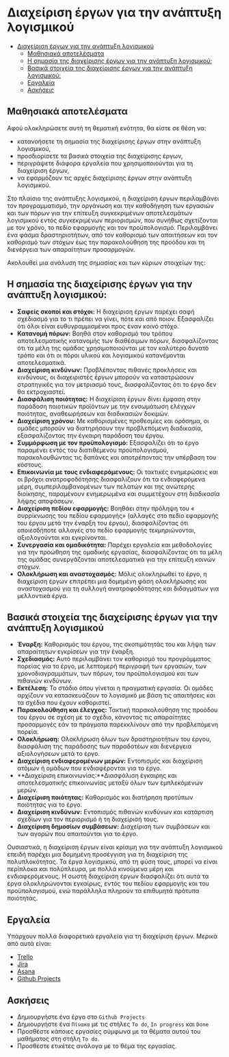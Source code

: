 # Διαχείριση έργων για την ανάπτυξη λογισμικού

- [Διαχείριση έργων για την ανάπτυξη λογισμικού](#Διαχείριση-έργων-για-την-ανάπτυξη-λογισμικού)
  - [Μαθησιακά αποτελέσματα](#Μαθησιακά-αποτελέσματα)
  - [Η σημασία της διαχείρισης έργων για την ανάπτυξη λογισμικού:](#Η-σημασία-της-διαχείρισης-έργων-για-την-ανάπτυξη-λογισμικού:)
  - [Βασικά στοιχεία της διαχείρισης έργων για την ανάπτυξη λογισμικού:](#Βασικά-στοιχεία-της-διαχείρισης-έργων-για-την-ανάπτυξη-λογισμικού:)
  - [Εργαλεία](#Εργαλεία)
  - [Ασκήσεις](#Ασκήσεις)

## Μαθησιακά αποτελέσματα

Αφού ολοκληρώσετε αυτή τη θεματική ενότητα, θα είστε σε θέση να:

- κατανοήσετε τη σημασία της διαχείρισης έργων στην ανάπτυξη λογισμικού,
- προσδιορίσετε τα βασικά στοιχεία της διαχείρισης έργων,
- περιγράψετε διάφορα εργαλεία που χρησιμοποιούνται για τη διαχείριση έργων,
- να εφαρμόζουν τις αρχές διαχείρισης έργων στην ανάπτυξη λογισμικού.

Στο πλαίσιο της ανάπτυξης λογισμικού, η διαχείριση έργων περιλαμβάνει τον προγραμματισμό, την οργάνωση και την καθοδήγηση των εργασιών και των πόρων για την επίτευξη συγκεκριμένων αποτελεσμάτων λογισμικού εντός συγκεκριμένων περιορισμών, που συνήθως σχετίζονται με τον χρόνο, το πεδίο εφαρμογής και τον προϋπολογισμό. Περιλαμβάνει ένα φάσμα δραστηριοτήτων, από τον καθορισμό των απαιτήσεων και τον καθορισμό των στόχων έως την παρακολούθηση της προόδου και τη διενέργεια των απαραίτητων προσαρμογών.

Ακολουθεί μια ανάλυση της σημασίας και των κύριων στοιχείων της:

## Η σημασία της διαχείρισης έργων για την ανάπτυξη λογισμικού:

- **Σαφείς σκοποί και στόχοι:** Η διαχείριση έργων παρέχει σαφή σχεδιασμό για το τι πρέπει να γίνει, πότε και από ποιον. Εξασφαλίζει ότι όλοι είναι ευθυγραμμισμένοι προς έναν κοινό στόχο.
- **Κατανομή πόρων:** Βοηθά στον καθορισμό του τρόπου αποτελεσματικής κατανομής των διαθέσιμων πόρων, διασφαλίζοντας ότι τα μέλη της ομάδας χρησιμοποιούνται με τον καλύτερο δυνατό τρόπο και ότι οι πόροι υλικού και λογισμικού κατανέμονται αποτελεσματικά.
- **Διαχείριση κινδύνων:** Προβλέποντας πιθανές προκλήσεις και κινδύνους, οι διαχειριστές έργων μπορούν να καταστρώσουν στρατηγικές για τον μετριασμό τους, διασφαλίζοντας ότι το έργο δεν θα εκτροχιαστεί.
- **Διασφάλιση ποιότητας:** Η διαχείριση έργων δίνει έμφαση στην παράδοση ποιοτικών προϊόντων με την ενσωμάτωση ελέγχων ποιότητας, αναθεωρήσεων και διαδικασιών δοκιμών.
- **Διαχείριση χρόνου:** Με καθορισμένες προθεσμίες και ορόσημα, οι ομάδες μπορούν να διατηρήσουν την προβλεπόμενη διαδικασία, εξασφαλίζοντας την έγκαιρη παράδοση του έργου.
- **Συμμόρφωση με τον προϋπολογισμό:** Εξασφαλίζει ότι το έργο παραμένει εντός του διατιθέμενου προϋπολογισμού, παρακολουθώντας τις δαπάνες και αποτρέποντας την υπέρβαση του κόστους.
- **Επικοινωνία με τους ενδιαφερόμενους:** Οι τακτικές ενημερώσεις και οι βρόχοι ανατροφοδότησης διασφαλίζουν ότι τα ενδιαφερόμενα μέρη, συμπεριλαμβανομένων των πελατών και της ανώτερης διοίκησης, παραμένουν ενημερωμένα και συμμετέχουν στη διαδικασία λήψης αποφάσεων.
- **Διαχείριση πεδίου εφαρμογής:** Βοηθάει στην πρόληψη του « συρρίκνωσης του πεδίου εφαρμογής» (αλλαγές στο πεδίο εφαρμογής του έργου μετά την έναρξη του έργου), διασφαλίζοντας ότι οποιεσδήποτε αλλαγές στο πεδίο εφαρμογής τεκμηριώνονται, αξιολογούνται και εγκρίνονται.
- **Συνεργασία και ομαδικότητα:** Παρέχει εργαλεία και μεθοδολογίες για την προώθηση της ομαδικής εργασίας, διασφαλίζοντας ότι τα μέλη της ομάδας συνεργάζονται αποτελεσματικά για την επίτευξη κοινών στόχων.
- **Ολοκλήρωση και αναστοχασμός:** Μόλις ολοκληρωθεί το έργο, η διαχείριση έργων επιτρέπει μια δομημένη φάση ολοκλήρωσης και αναστοχασμού για τη συλλογή ανατροφοδότησης και διδαγμάτων για μελλοντικά έργα.

## Βασικά στοιχεία της διαχείρισης έργων για την ανάπτυξη λογισμικού

- **Έναρξη:** Καθορισμός του έργου, της σκοπιμότητάς του και λήψη των απαραίτητων εγκρίσεων για την έναρξη.
- **Σχεδιασμός:** Αυτό περιλαμβάνει τον καθορισμό του προγράμματος πορείας για το έργο, με λεπτομερή περιγραφή των εργασιών, των χρονοδιαγραμμάτων, των πόρων, του προϋπολογισμού και των πιθανών κινδύνων.
- **Εκτέλεση:** Το στάδιο όπου γίνεται η πραγματική εργασία. Οι ομάδες αρχίζουν να κατασκευάζουν το λογισμικό με βάση τις απαιτήσεις και τα σχέδια που έχουν καθοριστεί.
- **Παρακολούθηση και έλεγχος:** Τακτική παρακολούθηση της προόδου του έργου σε σχέση με το σχέδιο, κάνοντας τις απαραίτητες προσαρμογές εάν τα πράγματα παρεκκλίνουν από την προβλεπόμενη πορεία.
- **Ολοκλήρωση:** Ολοκλήρωση όλων των δραστηριοτήτων του έργου, διασφάλιση της παράδοσης των παραδοτέων και διενέργεια αξιολογήσεων μετά το έργο.
- **Διαχείριση ενδιαφερομένων μερών:** Εντοπισμός και διαχείριση ατόμων ή ομάδων που ενδιαφέρονται για το έργο.
- **Διαχείριση επικοινωνίας:**Διασφάλιση έγκαιρης και αποτελεσματικής επικοινωνίας μεταξύ όλων των εμπλεκόμενων μερών.
- **Διαχείριση ποιότητας:** Καθορισμός και διατήρηση προτύπων ποιότητας για το έργο.
- **Διαχείριση κινδύνων:** Εντοπισμός πιθανών κινδύνων και κατάρτιση σχεδίων για τον περιορισμό ή τη διαχείρισή τους.
- **Διαχείριση δημοσίων συμβάσεων:** Διαχείριση των συμβάσεων και των αγορών που απαιτούνται για το έργο.

Ουσιαστικά, η διαχείριση έργων είναι κρίσιμη για την ανάπτυξη λογισμικού επειδή παρέχει μια δομημένη προσέγγιση για τη διαχείριση της πολυπλοκότητας. Τα έργα λογισμικού, από τη φύση τους, μπορεί να είναι περίπλοκα και πολύπλευρα, με πολλά κινούμενα μέρη και ενδιαφερόμενους. Η σωστή διαχείριση έργων διασφαλίζει ότι αυτά τα έργα ολοκληρώνονται εγκαίρως, εντός του πεδίου εφαρμογής και του προϋπολογισμού, ενώ παράλληλα πληρούν τα επιθυμητά πρότυπα ποιότητας.

## Εργαλεία

Υπάρχουν πολλά διαφορετικά εργαλεία για τη διαχείριση έργων. Μερικά από αυτά είναι:

- [Trello](https://trello.com/)
- [Jira](https://www.atlassian.com/software/jira)
- [Asana](https://asana.com/)
- [Github Projects](https://docs.github.com/en/issues/planning-and-tracking-with-projects/learning-about-projects/about-projects)

## Ασκήσεις

- Δημιουργήστε ένα έργο στο `Github Projects`
- Δημιουργήστε ένα `Πίνακα` με τις στήλες `To do`, `In progress` και `Done`
- Προσθέστε κάποιες εργασίες σύμφωνα με τα θέματα αυτού του μαθήματος στη στήλη `To do`.
- Προσθέστε ετικέτες ανάλογα με το θέμα της εργασίας.
